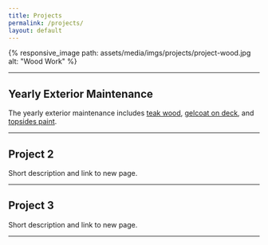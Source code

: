 ```yaml
---
title: Projects
permalink: /projects/
layout: default
---
```


{% responsive_image path: assets/media/imgs/projects/project-wood.jpg alt: "Wood Work" %}

---
## Yearly Exterior Maintenance 
The yearly exterior maintenance includes [teak wood](/projects/maintenance-wood), [gelcoat on deck](/projects/maintenance-wood), and [topsides paint](/projects/maintenance-topsides).


---
## Project 2
Short description and link to new page.

---
## Project 3
Short description and link to new page.

---